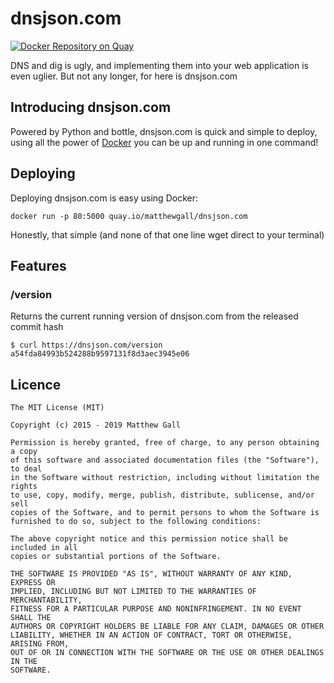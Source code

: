 # dnsjson.com

[![Docker Repository on Quay](https://quay.io/repository/matthewgall/dnsjson.com/status "Docker Repository on Quay")](https://quay.io/repository/matthewgall/dnsjson.com)

DNS and dig is ugly, and implementing them into your web application is even uglier. But not any longer, for here is dnsjson.com

## Introducing dnsjson.com
Powered by Python and bottle, dnsjson.com is quick and simple to deploy, using all the power of [Docker](https://docker.io) you can be up and running in one command!

## Deploying
Deploying dnsjson.com is easy using Docker:

    docker run -p 80:5000 quay.io/matthewgall/dnsjson.com

Honestly, that simple (and none of that one line wget direct to your terminal)

## Features

### /version
Returns the current running version of dnsjson.com from the released commit hash

    $ curl https://dnsjson.com/version
    a54fda84993b524288b9597131f8d3aec3945e06


## Licence

    The MIT License (MIT)

    Copyright (c) 2015 - 2019 Matthew Gall

    Permission is hereby granted, free of charge, to any person obtaining a copy
    of this software and associated documentation files (the "Software"), to deal
    in the Software without restriction, including without limitation the rights
    to use, copy, modify, merge, publish, distribute, sublicense, and/or sell
    copies of the Software, and to permit persons to whom the Software is
    furnished to do so, subject to the following conditions:

    The above copyright notice and this permission notice shall be included in all
    copies or substantial portions of the Software.

    THE SOFTWARE IS PROVIDED "AS IS", WITHOUT WARRANTY OF ANY KIND, EXPRESS OR
    IMPLIED, INCLUDING BUT NOT LIMITED TO THE WARRANTIES OF MERCHANTABILITY,
    FITNESS FOR A PARTICULAR PURPOSE AND NONINFRINGEMENT. IN NO EVENT SHALL THE
    AUTHORS OR COPYRIGHT HOLDERS BE LIABLE FOR ANY CLAIM, DAMAGES OR OTHER
    LIABILITY, WHETHER IN AN ACTION OF CONTRACT, TORT OR OTHERWISE, ARISING FROM,
    OUT OF OR IN CONNECTION WITH THE SOFTWARE OR THE USE OR OTHER DEALINGS IN THE
    SOFTWARE.